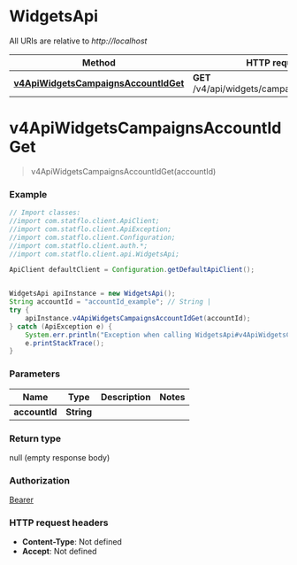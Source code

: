 # WidgetsApi

All URIs are relative to *http://localhost*

Method | HTTP request | Description
------------- | ------------- | -------------
[**v4ApiWidgetsCampaignsAccountIdGet**](WidgetsApi.md#v4ApiWidgetsCampaignsAccountIdGet) | **GET** /v4/api/widgets/campaigns/{accountId} | 

<a name="v4ApiWidgetsCampaignsAccountIdGet"></a>
# **v4ApiWidgetsCampaignsAccountIdGet**
> v4ApiWidgetsCampaignsAccountIdGet(accountId)



### Example
```java
// Import classes:
//import com.statflo.client.ApiClient;
//import com.statflo.client.ApiException;
//import com.statflo.client.Configuration;
//import com.statflo.client.auth.*;
//import com.statflo.client.api.WidgetsApi;

ApiClient defaultClient = Configuration.getDefaultApiClient();


WidgetsApi apiInstance = new WidgetsApi();
String accountId = "accountId_example"; // String | 
try {
    apiInstance.v4ApiWidgetsCampaignsAccountIdGet(accountId);
} catch (ApiException e) {
    System.err.println("Exception when calling WidgetsApi#v4ApiWidgetsCampaignsAccountIdGet");
    e.printStackTrace();
}
```

### Parameters

Name | Type | Description  | Notes
------------- | ------------- | ------------- | -------------
 **accountId** | **String**|  |

### Return type

null (empty response body)

### Authorization

[Bearer](../README.md#Bearer)

### HTTP request headers

 - **Content-Type**: Not defined
 - **Accept**: Not defined


